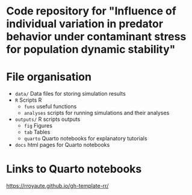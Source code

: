 # Code repository for "Influence of individual variation in predator behavior under contaminant stress for population dynamic stability"

# File organisation
- `data/` Data files for storing simulation results
- `R` Scripts R
     - `funs` useful functions
     - `analyses` scripts for running simulations and their analyses
- `outputs/` R scripts outputs
    - `fig` Figures
    - `tab` Tables
    - `quarto` Quarto notebooks for explanatory tutorials
- `docs` html pages for Quarto notebooks

# Links to Quarto notebooks
https://rroyaute.github.io/gh-template-rr/
